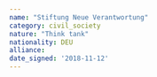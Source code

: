 ```yaml
---
name: "Stiftung Neue Verantwortung"
category: civil_society
nature: "Think tank"
nationality: DEU
alliance: 
date_signed: '2018-11-12'
---
```

    